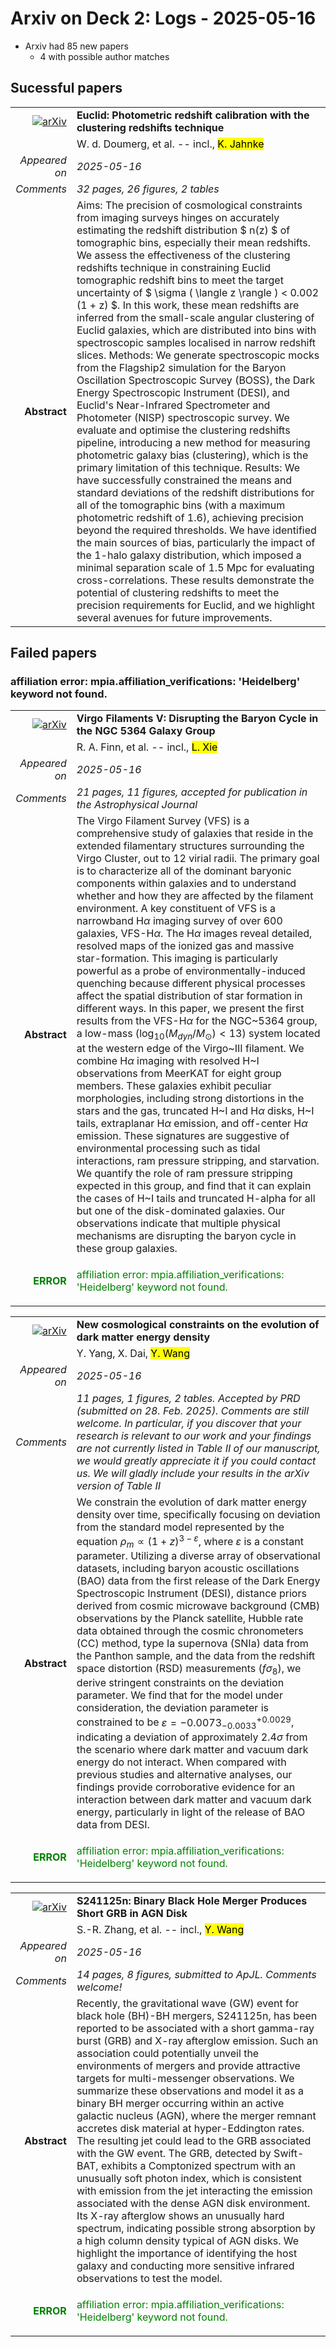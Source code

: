 # Arxiv on Deck 2: Logs - 2025-05-16

* Arxiv had 85 new papers
    * 4 with possible author matches

## Sucessful papers


|||
|---:|:---|
| [![arXiv](https://img.shields.io/badge/arXiv-2505.10416-b31b1b.svg)](https://arxiv.org/abs/2505.10416) | **Euclid: Photometric redshift calibration with the clustering redshifts technique**  |
|| W. d. Doumerg, et al. -- incl., <mark>K. Jahnke</mark> |
|*Appeared on*| *2025-05-16*|
|*Comments*| *32 pages, 26 figures, 2 tables*|
|**Abstract**|            Aims: The precision of cosmological constraints from imaging surveys hinges on accurately estimating the redshift distribution $ n(z) $ of tomographic bins, especially their mean redshifts. We assess the effectiveness of the clustering redshifts technique in constraining Euclid tomographic redshift bins to meet the target uncertainty of $ \sigma ( \langle z \rangle ) < 0.002 (1 + z) $. In this work, these mean redshifts are inferred from the small-scale angular clustering of Euclid galaxies, which are distributed into bins with spectroscopic samples localised in narrow redshift slices. Methods: We generate spectroscopic mocks from the Flagship2 simulation for the Baryon Oscillation Spectroscopic Survey (BOSS), the Dark Energy Spectroscopic Instrument (DESI), and Euclid's Near-Infrared Spectrometer and Photometer (NISP) spectroscopic survey. We evaluate and optimise the clustering redshifts pipeline, introducing a new method for measuring photometric galaxy bias (clustering), which is the primary limitation of this technique. Results: We have successfully constrained the means and standard deviations of the redshift distributions for all of the tomographic bins (with a maximum photometric redshift of 1.6), achieving precision beyond the required thresholds. We have identified the main sources of bias, particularly the impact of the 1-halo galaxy distribution, which imposed a minimal separation scale of 1.5 Mpc for evaluating cross-correlations. These results demonstrate the potential of clustering redshifts to meet the precision requirements for Euclid, and we highlight several avenues for future improvements.         |

## Failed papers

### affiliation error: mpia.affiliation_verifications: 'Heidelberg' keyword not found. 


|||
|---:|:---|
| [![arXiv](https://img.shields.io/badge/arXiv-2505.09782-b31b1b.svg)](https://arxiv.org/abs/2505.09782) | **Virgo Filaments V: Disrupting the Baryon Cycle in the NGC 5364 Galaxy Group**  |
|| R. A. Finn, et al. -- incl., <mark>L. Xie</mark> |
|*Appeared on*| *2025-05-16*|
|*Comments*| *21 pages, 11 figures, accepted for publication in the Astrophysical Journal*|
|**Abstract**|            The Virgo Filament Survey (VFS) is a comprehensive study of galaxies that reside in the extended filamentary structures surrounding the Virgo Cluster, out to 12 virial radii. The primary goal is to characterize all of the dominant baryonic components within galaxies and to understand whether and how they are affected by the filament environment. A key constituent of VFS is a narrowband H$\alpha$ imaging survey of over 600 galaxies, VFS-H$\alpha$. The H$\alpha$ images reveal detailed, resolved maps of the ionized gas and massive star-formation. This imaging is particularly powerful as a probe of environmentally-induced quenching because different physical processes affect the spatial distribution of star formation in different ways. In this paper, we present the first results from the VFS-H$\alpha$ for the NGC~5364 group, a low-mass ($\log_{10}(M_{dyn}/M_\odot) < 13)$ system located at the western edge of the Virgo~III filament. We combine H$\alpha$ imaging with resolved H~I observations from MeerKAT for eight group members. These galaxies exhibit peculiar morphologies, including strong distortions in the stars and the gas, truncated H~I and H$\alpha$ disks, H~I tails, extraplanar H$\alpha$ emission, and off-center H$\alpha$ emission. These signatures are suggestive of environmental processing such as tidal interactions, ram pressure stripping, and starvation. We quantify the role of ram pressure stripping expected in this group, and find that it can explain the cases of H~I tails and truncated H-alpha for all but one of the disk-dominated galaxies. Our observations indicate that multiple physical mechanisms are disrupting the baryon cycle in these group galaxies.         |
|<p style="color:green"> **ERROR** </p>| <p style="color:green">affiliation error: mpia.affiliation_verifications: 'Heidelberg' keyword not found.</p> |


|||
|---:|:---|
| [![arXiv](https://img.shields.io/badge/arXiv-2505.09879-b31b1b.svg)](https://arxiv.org/abs/2505.09879) | **New cosmological constraints on the evolution of dark matter energy density**  |
|| Y. Yang, X. Dai, <mark>Y. Wang</mark> |
|*Appeared on*| *2025-05-16*|
|*Comments*| *11 pages, 1 figures, 2 tables. Accepted by PRD (submitted on 28. Feb. 2025). Comments are still welcome. In particular, if you discover that your research is relevant to our work and your findings are not currently listed in Table II of our manuscript, we would greatly appreciate it if you could contact us. We will gladly include your results in the arXiv version of Table II*|
|**Abstract**|            We constrain the evolution of dark matter energy density over time, specifically focusing on deviation from the standard model represented by the equation $\rho_{m}\propto(1+z)^{3-\varepsilon}$, where $\varepsilon$ is a constant parameter. Utilizing a diverse array of observational datasets, including baryon acoustic oscillations (BAO) data from the first release of the Dark Energy Spectroscopic Instrument (DESI), distance priors derived from cosmic microwave background (CMB) observations by the Planck satellite, Hubble rate data obtained through the cosmic chronometers (CC) method, type Ia supernova (SNIa) data from the Panthon sample, and the data from the redshift space distortion (RSD) measurements ($f\sigma_8$), we derive stringent constraints on the deviation parameter. We find that for the model under consideration, the deviation parameter is constrained to be $\varepsilon = -0.0073^{+0.0029}_{-0.0033}$, indicating a deviation of approximately $2.4\sigma$ from the scenario where dark matter and vacuum dark energy do not interact. When compared with previous studies and alternative analyses, our findings provide corroborative evidence for an interaction between dark matter and vacuum dark energy, particularly in light of the release of BAO data from DESI.         |
|<p style="color:green"> **ERROR** </p>| <p style="color:green">affiliation error: mpia.affiliation_verifications: 'Heidelberg' keyword not found.</p> |


|||
|---:|:---|
| [![arXiv](https://img.shields.io/badge/arXiv-2505.10395-b31b1b.svg)](https://arxiv.org/abs/2505.10395) | **S241125n: Binary Black Hole Merger Produces Short GRB in AGN Disk**  |
|| S.-R. Zhang, et al. -- incl., <mark>Y. Wang</mark> |
|*Appeared on*| *2025-05-16*|
|*Comments*| *14 pages, 8 figures, submitted to ApJL. Comments welcome!*|
|**Abstract**|            Recently, the gravitational wave (GW) event for black hole (BH)-BH mergers, S241125n, has been reported to be associated with a short gamma-ray burst (GRB) and X-ray afterglow emission. Such an association could potentially unveil the environments of mergers and provide attractive targets for multi-messenger observations. We summarize these observations and model it as a binary BH merger occurring within an active galactic nucleus (AGN), where the merger remnant accretes disk material at hyper-Eddington rates. The resulting jet could lead to the GRB associated with the GW event. The GRB, detected by Swift-BAT, exhibits a Comptonized spectrum with an unusually soft photon index, which is consistent with emission from the jet interacting the emission associated with the dense AGN disk environment. Its X-ray afterglow shows an unusually hard spectrum, indicating possible strong absorption by a high column density typical of AGN disks. We highlight the importance of identifying the host galaxy and conducting more sensitive infrared observations to test the model.         |
|<p style="color:green"> **ERROR** </p>| <p style="color:green">affiliation error: mpia.affiliation_verifications: 'Heidelberg' keyword not found.</p> |

